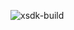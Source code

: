 ![xsdk-build](https://github.com/vreshniak/xsdk-ci-test/workflows/xsdk-build/badge.svg?branch=master)